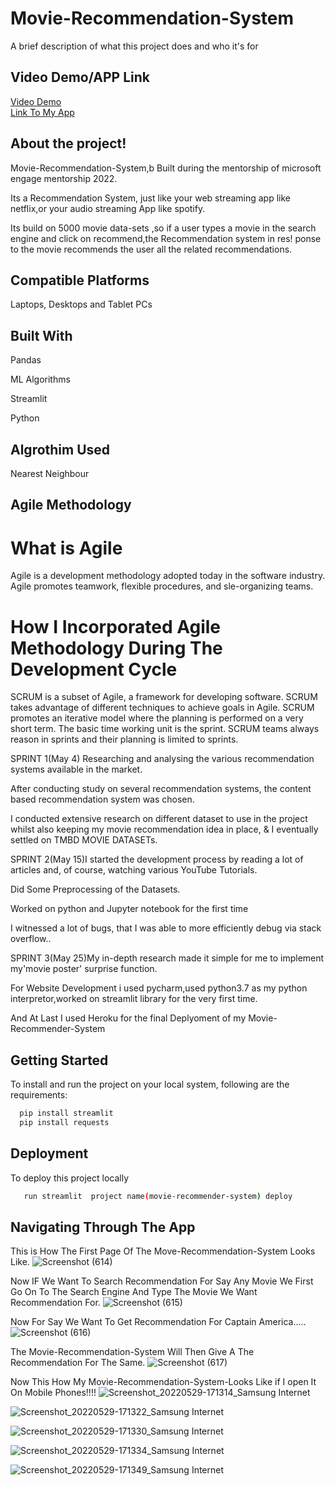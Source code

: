 
# Movie-Recommendation-System

A brief description of what this project does and who it's for

## Video Demo/APP Link

[Video Demo](https://linktodocumentation)            
  [Link To My App](https://filmyaapaa.herokuapp.com/)


## About the project!

Movie-Recommendation-System,b
Built during the mentorship of microsoft engage mentorship 2022.

Its a Recommendation System, just like your web streaming app like netflix,or your audio streaming App like spotify.

Its build on 5000 movie data-sets ,so if a user types a movie in the search engine and click on recommend,the Recommendation system in res!
ponse to the movie recommends the user all the related recommendations.

## Compatible Platforms
Laptops, Desktops and Tablet PCs
## Built With

Pandas

ML Algorithms

Streamlit

Python
## Algrothim Used

Nearest Neighbour
## Agile Methodology
# What is Agile

Agile is a development methodology adopted today in the software industry. Agile promotes teamwork, flexible procedures, and sle-organizing teams.

# How I Incorporated Agile Methodology During The Development Cycle

SCRUM is a subset of Agile, a framework for developing software. SCRUM takes advantage of different techniques to achieve goals in Agile. SCRUM promotes an iterative model where the planning is performed on a very short term. The basic time working unit is the sprint. SCRUM teams always reason in sprints and their planning is limited to sprints.

SPRINT 1(May 4)
Researching and analysing the various recommendation systems available in the market.

After conducting study on several recommendation systems, the content based   recommendation system was chosen.

I conducted extensive research on different dataset to use in the project whilst also keeping my movie recommendation idea in place, & I eventually settled on TMBD  MOVIE DATASETs.

SPRINT 2(May 15)I started the development process by reading a lot of articles and, of course, watching various YouTube Tutorials.

Did Some Preprocessing of the Datasets.

Worked on python and Jupyter notebook for the first time

I witnessed a lot of bugs, that I was able to more efficiently debug via stack overflow..

SPRINT 3(May 25)My in-depth research made it simple for me to implement my'movie poster' surprise function.

For Website Development i used pycharm,used python3.7 as my python interpretor,worked on streamlit library for the very first time.

And At Last I used Heroku for the final Deplyoment of my Movie-Recommender-System




##  Getting Started

To install and run the project on your local system, following are the requirements:


```bash
  pip install streamlit
  pip install requests
```
    
## Deployment

To deploy this project locally

```bash
   run streamlit  project name(movie-recommender-system) deploy
```


## Navigating Through The App
This is How The First Page Of The Move-Recommendation-System Looks Like.
![Screenshot (614)](https://user-images.githubusercontent.com/98551275/170884212-84bc0ee0-4bb5-4924-94dc-643191a01e75.png)

Now IF We Want To Search Recommendation For Say Any Movie We First Go On To The Search Engine And Type The Movie We Want Recommendation For.
![Screenshot (615)](https://user-images.githubusercontent.com/98551275/170883754-f092d51a-1639-45d7-ab9b-9688709d8bca.png)

Now For Say We Want To Get Recommendation For  Captain America.....
![Screenshot (616)](https://user-images.githubusercontent.com/98551275/170883798-32ef815b-8b93-4b36-9214-c566f2302e87.png)

The Movie-Recommendation-System Will Then Give A The Recommendation For The Same.
![Screenshot (617)](https://user-images.githubusercontent.com/98551275/170883802-bd0c8e16-a740-4fde-ae5a-64cc7f26be0f.png)

Now This How My Movie-Recommendation-System-Looks Like if I open It On Mobile Phones!!!!
![Screenshot_20220529-171314_Samsung Internet](https://user-images.githubusercontent.com/98551275/170884347-765122e9-4659-4d62-933d-ee00ca1403e5.jpg)

![Screenshot_20220529-171322_Samsung Internet](https://user-images.githubusercontent.com/98551275/170884355-cc308d79-ff08-4d2e-a242-d67066ab846f.jpg)

![Screenshot_20220529-171330_Samsung Internet](https://user-images.githubusercontent.com/98551275/170884385-63c39a1d-f2d0-44f1-b38d-9be30fd7b6fa.jpg)

![Screenshot_20220529-171334_Samsung Internet](https://user-images.githubusercontent.com/98551275/170884403-daf18dcc-0ad6-42fb-9fea-d8f04119639d.jpg)

![Screenshot_20220529-171349_Samsung Internet](https://user-images.githubusercontent.com/98551275/170884408-d590e2bc-8eab-4c13-9097-755d07a600ba.jpg)
